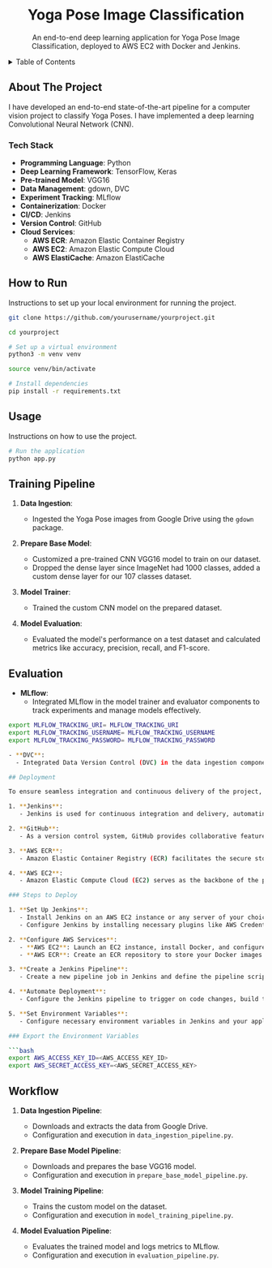 <div align="center">
  <h1>Yoga Pose Image Classification</h1>
  <p>
    An end-to-end deep learning application for Yoga Pose Image Classification, deployed to AWS EC2 with Docker and Jenkins.
  </p>
</div>

<details>
  <summary>Table of Contents</summary>
  <ol>
    <li>
      <a href="#about-the-project">About The Project</a>
      <ul>
        <li><a href="#tech-stack">Tech Stack</a></li>
      </ul>
    </li>
    <li><a href="#how-to-run">How to Run</a></li>
    <li><a href="#training-pipeline">Training Pipeline</a></li>
    <li><a href="#evaluation">Evaluation</a></li>
    <li><a href="#deployment">Deployment</a></li>
    <li><a href="#workflow">Workflow</a></li>
  </ol>
</details>

## About The Project

I have developed an end-to-end state-of-the-art pipeline for a computer vision project to classify Yoga Poses. I have implemented a deep learning Convolutional Neural Network (CNN).

### Tech Stack

- **Programming Language**: Python
- **Deep Learning Framework**: TensorFlow, Keras
- **Pre-trained Model**: VGG16
- **Data Management**: gdown, DVC
- **Experiment Tracking**: MLflow
- **Containerization**: Docker
- **CI/CD**: Jenkins
- **Version Control**: GitHub
- **Cloud Services**: 
  - **AWS ECR**: Amazon Elastic Container Registry
  - **AWS EC2**: Amazon Elastic Compute Cloud
  - **AWS ElastiCache**: Amazon ElastiCache

## How to Run

Instructions to set up your local environment for running the project.

```bash
git clone https://github.com/yourusername/yourproject.git

cd yourproject

# Set up a virtual environment
python3 -m venv venv

source venv/bin/activate

# Install dependencies
pip install -r requirements.txt
```

## Usage

Instructions on how to use the project.

```bash
# Run the application
python app.py
```

## Training Pipeline

1. **Data Ingestion**: 
   - Ingested the Yoga Pose images from Google Drive using the `gdown` package.

2. **Prepare Base Model**:
   - Customized a pre-trained CNN VGG16 model to train on our dataset.
   - Dropped the dense layer since ImageNet had 1000 classes, added a custom dense layer for our 107 classes dataset.

3. **Model Trainer**:
   - Trained the custom CNN model on the prepared dataset.

4. **Model Evaluation**:
   - Evaluated the model's performance on a test dataset and calculated metrics like accuracy, precision, recall, and F1-score.

## Evaluation

- **MLflow**:
  - Integrated MLflow in the model trainer and evaluator components to track experiments and manage models effectively.

```bash
export MLFLOW_TRACKING_URI= MLFLOW_TRACKING_URI
export MLFLOW_TRACKING_USERNAME= MLFLOW_TRACKING_USERNAME
export MLFLOW_TRACKING_PASSWORD= MLFLOW_TRACKING_PASSWORD

- **DVC**:
  - Integrated Data Version Control (DVC) in the data ingestion component to manage large datasets efficiently by providing a Git-like interface for data versioning.

## Deployment

To ensure seamless integration and continuous delivery of the project, I utilized a robust CI/CD pipeline for deploying the DL pipeline to AWS using the following tools:

1. **Jenkins**: 
   - Jenkins is used for continuous integration and delivery, automating the process of building, testing, and publishing code changes to ensure efficiency and reliability.

2. **GitHub**:
   - As a version control system, GitHub provides collaborative features, enabling seamless teamwork and efficient code management.

3. **AWS ECR**:
   - Amazon Elastic Container Registry (ECR) facilitates the secure storage and management of Docker container images, ensuring easy access and scalability.

4. **AWS EC2**:
   - Amazon Elastic Compute Cloud (EC2) serves as the backbone of the project, providing scalable and reliable computing capacity in the cloud. It allows us to deploy and run applications quickly.

### Steps to Deploy

1. **Set Up Jenkins**:
   - Install Jenkins on an AWS EC2 instance or any server of your choice.
   - Configure Jenkins by installing necessary plugins like AWS Credentials Plugin, Pipeline Plugin, and Docker Plugin.

2. **Configure AWS Services**:
   - **AWS EC2**: Launch an EC2 instance, install Docker, and configure it to run your application.
   - **AWS ECR**: Create an ECR repository to store your Docker images.

3. **Create a Jenkins Pipeline**:
   - Create a new pipeline job in Jenkins and define the pipeline script to automate the build, push, and deployment processes.

4. **Automate Deployment**:
   - Configure the Jenkins pipeline to trigger on code changes, build the Docker image, push it to AWS ECR, and deploy it to the AWS EC2 instance.

5. **Set Environment Variables**:
   - Configure necessary environment variables in Jenkins and your application to ensure proper deployment and operation.

### Export the Environment Variables

```bash
export AWS_ACCESS_KEY_ID=<AWS_ACCESS_KEY_ID>
export AWS_SECRET_ACCESS_KEY=<AWS_SECRET_ACCESS_KEY>
```


## Workflow

1. **Data Ingestion Pipeline**: 
    - Downloads and extracts the data from Google Drive.
    - Configuration and execution in `data_ingestion_pipeline.py`.
  
2. **Prepare Base Model Pipeline**: 
    - Downloads and prepares the base VGG16 model.
    - Configuration and execution in `prepare_base_model_pipeline.py`.

3. **Model Training Pipeline**: 
    - Trains the custom model on the dataset.
    - Configuration and execution in `model_training_pipeline.py`.

4. **Model Evaluation Pipeline**: 
    - Evaluates the trained model and logs metrics to MLflow.
    - Configuration and execution in `evaluation_pipeline.py`.